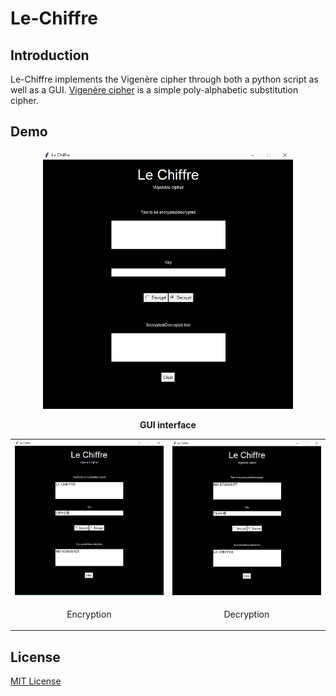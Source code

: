 # Le-Chiffre

<h2>Introduction</h2>

<p>Le-Chiffre implements the Vigenère cipher through both a python script as well as a GUI. <a href="https://en.wikipedia.org/wiki/Vigen%C3%A8re_cipher">Vigenère cipher</a> is a simple poly-alphabetic substitution cipher.</p>

<h2>Demo</h2>

<p align="center">
<img src="Assets/gui.PNG" width="400">
</p>
<p align="center">
  <b>GUI interface</b>
</p>

<p align="center">
<table>
  <tr>
  <td><img src="Assets/encryption.PNG" width="400"></td>
  <td><img src="Assets/decryption.PNG" width="400"></td>
  </tr>
  <tr>
  <td><p align="center">Encryption</p></td>
  <td><p align="center">Decryption</p></td>
  </tr>
</table>
</p>

<h2>License</h2>

<a href="https://github.com/InvincibleJuggernaut/Le-Chiffre/blob/main/LICENSE">MIT License</a>
